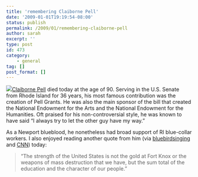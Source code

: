 ```yaml
---
title: 'remembering Claiborne Pell'
date: '2009-01-01T19:19:54-08:00'
status: publish
permalink: /2009/01/remembering-claiborne-pell
author: sarah
excerpt: ''
type: post
id: 473
category:
    - general
tag: []
post_format: []
---
```

![](http://www.brown.edu/news/2005-06/05-121.jpg)[Claiborne Pell](http://en.wikipedia.org/wiki/Claiborne_Pell) died today at the age of 90. Serving in the U.S. Senate from Rhode Island for 36 years, his most famous contribution was the creation of Pell Grants. He was also the main sponsor of the bill that created the National Endowment for the Arts and the National Endowment for the Humanities. Oft praised for his non-controversial style, he was known to have said “I always try to let the other guy have my way.”

As a Newport blueblood, he nonetheless had broad support of RI blue-collar workers. I also enjoyed reading another quote from him (via [bluebirdsinging](bluebirdsinging.com) and [CNN](http://www.cnn.com/2009/POLITICS/01/01/claiborne.pell.dies/index.html)) today:

> “The strength of the United States is not the gold at Fort Knox or the weapons of mass destruction that we have, but the sum total of the education and the character of our people.”